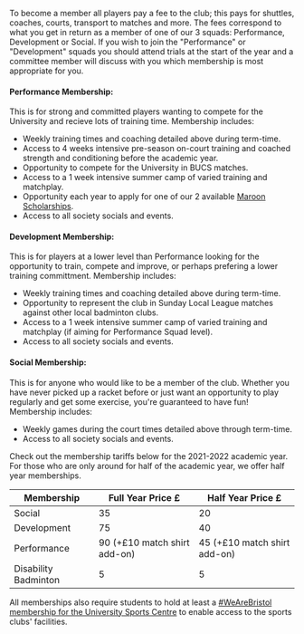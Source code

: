 To become a member all players pay a fee to the club; this pays for shuttles, coaches, courts, transport to matches and more. The fees correspond to what you get in return as a member of one of our 3 squads: Performance, Development or Social. If you wish to join the "Performance" or "Development" squads you should attend trials at the start of the year and a committee member will discuss with you which membership is most appropriate for you.

#### Performance Membership:
This is for strong and committed players wanting to compete for the University and recieve lots of training time. Membership includes:
- Weekly training times and coaching detailed above during term-time.
- Access to 4 weeks intensive pre-season on-court training and coached strength and conditioning before the academic year.
- Opportunity to compete for the University in BUCS matches.
- Access to a 1 week intensive summer camp of varied training and matchplay.
- Opportunity each year to apply for one of our 2 available [Maroon Scholarships](http://www.bristol.ac.uk/sport/performance/squad/maroon-athletes/).
- Access to all society socials and events.

#### Development Membership:
This is for players at a lower level than Performance looking for the opportunity to train, compete and improve, or perhaps prefering a lower training committment. Membership includes:
- Weekly training times and coaching detailed above during term-time.
- Opportunity to represent the club in Sunday Local League matches against other local badminton clubs.
- Access to a 1 week intensive summer camp of varied training and matchplay (if aiming for Performance Squad level).
- Access to all society socials and events.

#### Social Membership:
This is for anyone who would like to be a member of the club. Whether you have never picked up a racket before or just want an opportunity to play regularly and get some exercise, you're guaranteed to have fun! Membership includes:
- Weekly games during the court times detailed above through term-time. 
- Access to all society socials and events.

Check out the membership tariffs below for the 2021-2022 academic year. For those who are only around for half of the academic year, we offer half year memberships. 

Membership | Full Year Price £ | Half Year Price £ | 
--- | --- | ---
Social | 35 | 20
Development | 75 | 40
Performance | 90 (+£10 match shirt add-on) | 45 (+£10 match shirt add-on)
Disability Badminton | 5 | 5

All memberships also require students to hold at least a [#WeAreBristol membership for the University Sports Centre](http://www.bristol.ac.uk/sport/memberships/student/) to enable access to the sports clubs' facilities. 
